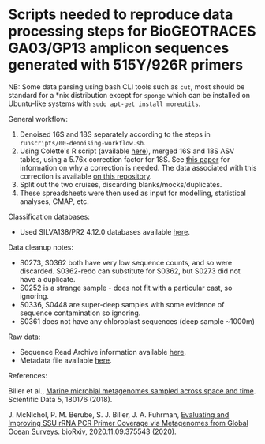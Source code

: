 # Scripts needed to reproduce data processing steps for BioGEOTRACES GA03/GP13 amplicon sequences generated with 515Y/926R primers

NB: Some data parsing using bash CLI tools such as `cut`, most should be standard for a \*nix distribution except for `sponge` which can be installed on Ubuntu-like systems with `sudo apt-get install moreutils`.

General workflow:

1. Denoised 16S and 18S separately according to the steps in `runscripts/00-denoising-workflow.sh`.
2. Using Colette's R script (available [here](https://github.com/fletchec99/normalizing_16S_18S_tags)), merged 16S and 18S ASV tables, using a 5.76x correction factor for 18S. See [this paper](https://www.biorxiv.org/content/10.1101/866731v1.abstract) for information on why a correction is needed. The data associated with this correction is available [on this repository](https://github.com/jcmcnch/18S_sequencing_bias_determination_GA03_GP13).
3. Split out the two cruises, discarding blanks/mocks/duplicates.
4. These spreadsheets were then used as input for modelling, statistical analyses, CMAP, etc.

Classification databases:

- Used SILVA138/PR2 4.12.0 databases available [here](https://osf.io/z8arq/).

Data cleanup notes:

- S0273, S0362 both have very low sequence counts, and so were discarded. S0362-redo can substitute for S0362, but S0273 did not have a duplicate.
- S0252 is a strange sample - does not fit with a particular cast, so ignoring.
- S0336, S0448 are super-deep samples with some evidence of sequence contamination so ignoring.
- S0361 does not have any chloroplast sequences (deep sample ~1000m)

Raw data:

- Sequence Read Archive information available [here](https://www.ncbi.nlm.nih.gov/bioproject/PRJNA659851).
- Metadata file available [here](SRA-metadata/metadata-7716900-processed-ok.tsv).

References:

Biller et al., [Marine microbial metagenomes sampled across space and time](https://www.nature.com/articles/sdata2018176). Scientific Data 5, 180176 (2018).

J. McNichol, P. M. Berube, S. J. Biller, J. A. Fuhrman, [Evaluating and Improving SSU rRNA PCR Primer Coverage via Metagenomes from Global Ocean Surveys](https://www.biorxiv.org/content/10.1101/2020.11.09.375543v1). bioRxiv, 2020.11.09.375543 (2020).
